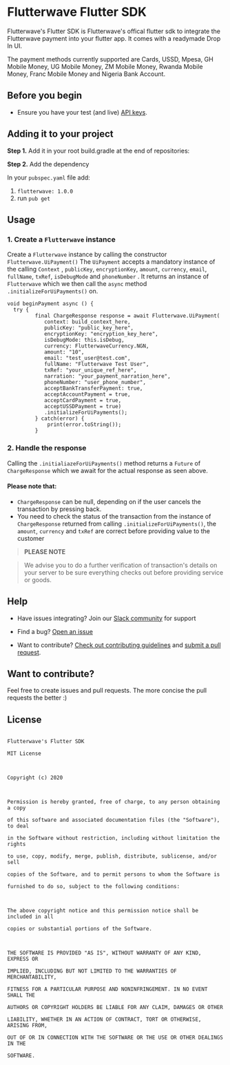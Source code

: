 # Flutterwave Flutter SDK

  

Flutterwave's Flutter SDK is Flutterwave's offical flutter sdk to integrate the Flutterwave payment into your flutter app. It comes with a readymade Drop In UI.

  
The payment methods currently supported are Cards, USSD, Mpesa, GH Mobile Money, UG Mobile Money, ZM Mobile Money, Rwanda Mobile Money, Franc Mobile Money and Nigeria Bank Account.


  

## Before you begin

- Ensure you have your test (and live) [API keys](https://developer.flutterwave.com/docs/api-keys).

  

## Adding it to your project
  

**Step 1.** Add it in your root build.gradle at the end of repositories:

  

**Step 2.** Add the dependency

In your `pubspec.yaml` file add:

1. `flutterwave: 1.0.0`
2. run `pub get`



## Usage

### 1. Create a `Flutterwave` instance

Create a `Flutterwave` instance by calling the constructor `Flutterwave.UiPayment()` The `UiPayment` accepts a mandatory instance of the calling `Context` , `publicKey`, `encryptionKey`, `amount`, `currency`, `email`, `fullName`, `txRef`, `isDebugMode` and `phoneNumber` . It returns an instance of `Flutterwave`  which we then call the `async` method `.initializeForUiPayments()` on.

    void beginPayment async () { 
      try {  
		     final ChargeResponse response = await Flutterwave.UiPayment(  
	            context: build_context_here,
	            publicKey: "public_key_here",
	            encryptionKey: "encryption_key_here",  
	            isDebugMode: this.isDebug,
	            currency: FlutterwaveCurrency.NGN,
	            amount: "10",
	            email: "test_user@test.com",
	            fullName: "Flutterwave Test User",
	            txRef: "your_unique_ref_here",
	            narration: "your_payment_narration_here", 
	            phoneNumber: "user_phone_number", 
	            acceptBankTransferPayment: true,  
	            acceptAccountPayment = true,
	            acceptCardPayment = true,  
	            acceptUSSDPayment = true)
	            .initializeForUiPayments();
	         } catch(error) {
		         print(error.toString());
	         }



### 2. Handle the response

  Calling the `.initialiazeForUiPayments()` method returns a `Future`
 of `ChargeResponse` which we await for the actual response as seen above.
 
#### Please note that:
 - `ChargeResponse` can be null, depending on if the user cancels
   the transaction by pressing back.
 - You need to check the status of the transaction from the instance of `ChargeResponse` returned from calling `.initializeForUiPayments()`, the `amount`, `currency` and `txRef` are correct before providing value to the customer



>  **PLEASE NOTE**

> We advise you to do a further verification of transaction's details on your server to be sure everything checks out before providing service or goods.
 

## Help

* Have issues integrating? Join our [Slack community](https://join.slack.com/t/flutterwavedevelopers/shared_invite/enQtMjU2MjkyNDM5MTcxLWFlOWNlYmE5MTIxNjAwYzc5MDVjZjNhYTJjNTA0ZTQyNDJlMDhhZjJkN2QwZGJmNWMyODhlYjMwNGUyZDQxNTE) for support

* Find a bug? [Open an issue](https://github.com/Flutterwave/flutterwave-flutter/issues)

* Want to contribute? [Check out contributing guidelines]() and [submit a pull request](https://help.github.com/articles/creating-a-pull-request).

  

## Want to contribute?

Feel free to create issues and pull requests. The more concise the pull requests the better :)

  
 
## License 

```

Flutterwave's Flutter SDK

MIT License

  

Copyright (c) 2020

  

Permission is hereby granted, free of charge, to any person obtaining a copy

of this software and associated documentation files (the "Software"), to deal

in the Software without restriction, including without limitation the rights

to use, copy, modify, merge, publish, distribute, sublicense, and/or sell

copies of the Software, and to permit persons to whom the Software is

furnished to do so, subject to the following conditions:

  

The above copyright notice and this permission notice shall be included in all

copies or substantial portions of the Software.

  

THE SOFTWARE IS PROVIDED "AS IS", WITHOUT WARRANTY OF ANY KIND, EXPRESS OR

IMPLIED, INCLUDING BUT NOT LIMITED TO THE WARRANTIES OF MERCHANTABILITY,

FITNESS FOR A PARTICULAR PURPOSE AND NONINFRINGEMENT. IN NO EVENT SHALL THE

AUTHORS OR COPYRIGHT HOLDERS BE LIABLE FOR ANY CLAIM, DAMAGES OR OTHER

LIABILITY, WHETHER IN AN ACTION OF CONTRACT, TORT OR OTHERWISE, ARISING FROM,

OUT OF OR IN CONNECTION WITH THE SOFTWARE OR THE USE OR OTHER DEALINGS IN THE

SOFTWARE.

```
